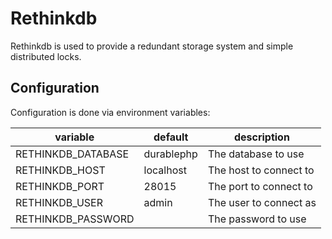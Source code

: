 # Rethinkdb

Rethinkdb is used to provide a redundant storage system and simple distributed locks.

## Configuration

Configuration is done via environment variables:

| variable           | default    | description            |
| ------------------ | ---------- | ---------------------- |
| RETHINKDB_DATABASE | durablephp | The database to use    |
| RETHINKDB_HOST     | localhost  | The host to connect to |
| RETHINKDB_PORT     | 28015      | The port to connect to |
| RETHINKDB_USER     | admin      | The user to connect as |
| RETHINKDB_PASSWORD |            | The password to use    |
